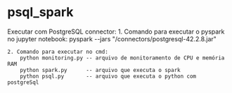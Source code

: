 # psql_spark

Executar com PostgreSQL connector:
	1. Comando para executar o pyspark no jupyter notebook:	
		pyspark --jars "/connectors/postgresql-42.2.8.jar"

	2. Comando para executar no cmd:
		python monitoring.py -- arquivo de monitoramento de CPU e memória RAM
		python spark.py		 -- arquivo que executa o spark
		python psql.py  	 -- arquivo que executa o python com postgreSql